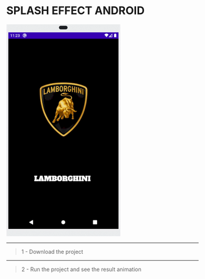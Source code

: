 # SPLASH EFFECT ANDROID 


![test](img/pageApp.png)
___
> 1 - Download the project 
___
> 2 - Run the project and see the result animation 